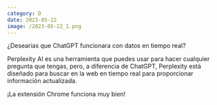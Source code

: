 ```yaml
--- 
category: D 
date: 2023-05-22 
image: /2023-05-22_1.png 
--- 
```


¿Desearias que ChatGPT funcionara con datos en tiempo real?

Perplexity AI es una herramienta que puedes usar para hacer cualquier pregunta que tengas, pero, a diferencia de ChatGPT, Perplexity está diseñado para buscar en la web en tiempo real para proporcionar información actualizada.

¡La extensión Chrome funciona muy bien!